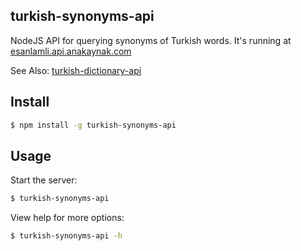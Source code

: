 ## turkish-synonyms-api

NodeJS API for querying synonyms of Turkish words. It's running at [esanlamli.api.anakaynak.com](http://esanlamli.api.anakaynak.com)

See Also: [turkish-dictionary-api](https://github.com/azer/turkish-dictionary-api)

## Install

```bash
$ npm install -g turkish-synonyms-api
```

## Usage

Start the server:

```bash
$ turkish-synonyms-api
```

View help for more options:

```bash
$ turkish-synonyms-api -h
```
